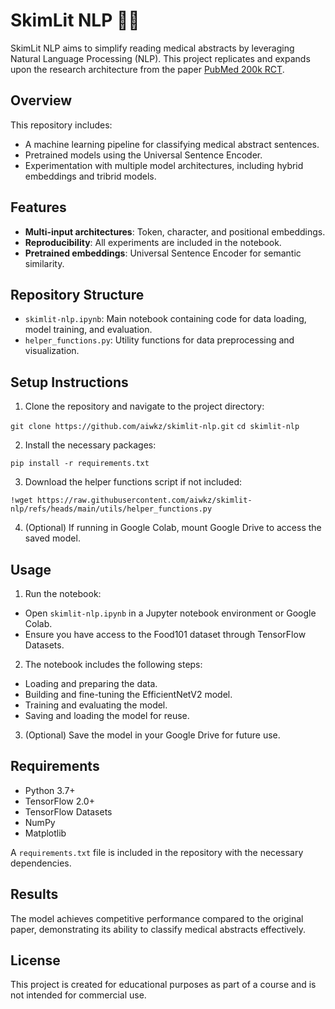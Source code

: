 # SkimLit NLP 📄🔥

SkimLit NLP aims to simplify reading medical abstracts by leveraging Natural Language Processing (NLP). This project replicates and expands upon the research architecture from the paper [PubMed 200k RCT](https://arxiv.org/abs/1710.06071).

## Overview

This repository includes:

-   A machine learning pipeline for classifying medical abstract sentences.
-   Pretrained models using the Universal Sentence Encoder.
-   Experimentation with multiple model architectures, including hybrid embeddings and tribrid models.

## Features

-   **Multi-input architectures**: Token, character, and positional embeddings.
-   **Reproducibility**: All experiments are included in the notebook.
-   **Pretrained embeddings**: Universal Sentence Encoder for semantic similarity.

## Repository Structure

-   `skimlit-nlp.ipynb`: Main notebook containing code for data loading, model training, and evaluation.
-   `helper_functions.py`: Utility functions for data preprocessing and visualization.

## Setup Instructions

1. Clone the repository and navigate to the project directory:

`git clone https://github.com/aiwkz/skimlit-nlp.git`
`cd skimlit-nlp`

2. Install the necessary packages:

`pip install -r requirements.txt`

3. Download the helper functions script if not included:

`!wget https://raw.githubusercontent.com/aiwkz/skimlit-nlp/refs/heads/main/utils/helper_functions.py`

4. (Optional) If running in Google Colab, mount Google Drive to access the saved model.

## Usage

1. Run the notebook:

-   Open `skimlit-nlp.ipynb` in a Jupyter notebook environment or Google Colab.
-   Ensure you have access to the Food101 dataset through TensorFlow Datasets.

2. The notebook includes the following steps:

-   Loading and preparing the data.
-   Building and fine-tuning the EfficientNetV2 model.
-   Training and evaluating the model.
-   Saving and loading the model for reuse.

3. (Optional) Save the model in your Google Drive for future use.

## Requirements

-   Python 3.7+
-   TensorFlow 2.0+
-   TensorFlow Datasets
-   NumPy
-   Matplotlib

A `requirements.txt` file is included in the repository with the necessary dependencies.

## Results

The model achieves competitive performance compared to the original paper, demonstrating its ability to classify medical abstracts effectively.

## License

This project is created for educational purposes as part of a course and is not intended for commercial use.
